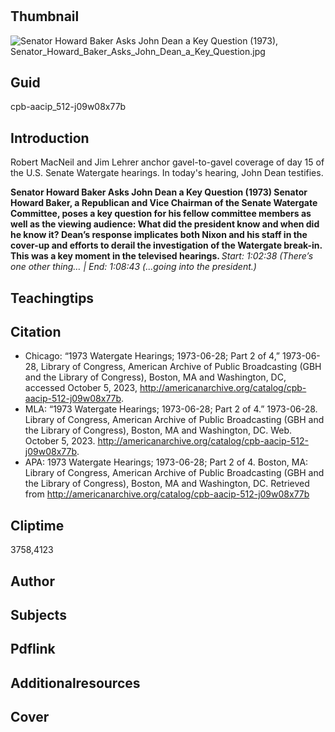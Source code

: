 # 

## Thumbnail

![Senator Howard Baker Asks John Dean a Key Question (1973), Senator_Howard_Baker_Asks_John_Dean_a_Key_Question.jpg](https://s3.amazonaws.com/americanarchive.org/primary_source_sets/Senator_Howard_Baker_Asks_John_Dean_a_Key_Question.jpg "Senator_Howard_Baker_Asks_John_Dean_a_Key_Question_(1973)")

## Guid
cpb-aacip_512-j09w08x77b

## Introduction

Robert MacNeil and Jim Lehrer anchor gavel-to-gavel coverage of day 15 of the U.S. Senate Watergate hearings. In today's hearing, John Dean testifies.

<b> Senator Howard Baker Asks John Dean a Key Question (1973) </b>
<b> Senator Howard Baker, a Republican and Vice Chairman of the Senate Watergate Committee, poses a key question for his fellow committee members as well as the viewing audience: What did the president know and when did he know it? Dean’s response implicates both Nixon and his staff in the cover-up and efforts to derail the investigation of the Watergate break-in. This was a key moment in the televised hearings. </b>
<i> Start: 1:02:38 (There’s one other thing… | End:  1:08:43 (...going into the president.) </i>

## Teachingtips

## Citation

- Chicago: “1973 Watergate Hearings; 1973-06-28; Part 2 of 4,” 1973-06-28, Library of Congress, American Archive of Public Broadcasting (GBH and the Library of Congress), Boston, MA and Washington, DC, accessed October 5, 2023, http://americanarchive.org/catalog/cpb-aacip-512-j09w08x77b.
- MLA: “1973 Watergate Hearings; 1973-06-28; Part 2 of 4.” 1973-06-28. Library of Congress, American Archive of Public Broadcasting (GBH and the Library of Congress), Boston, MA and Washington, DC. Web. October 5, 2023. <http://americanarchive.org/catalog/cpb-aacip-512-j09w08x77b>.
- APA: 1973 Watergate Hearings; 1973-06-28; Part 2 of 4. Boston, MA: Library of Congress, American Archive of Public Broadcasting (GBH and the Library of Congress), Boston, MA and Washington, DC. Retrieved from http://americanarchive.org/catalog/cpb-aacip-512-j09w08x77b


## Cliptime

3758,4123

## Author
## Subjects
## Pdflink
## Additionalresources
## Cover
